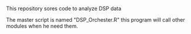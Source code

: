 This repository sores code to analyze DSP data 

The master script is named "DSP_Orchester.R" this program will call other modules when he need them.
